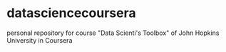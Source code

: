 # datasciencecoursera
personal repository for course "Data Scienti's Toolbox" of John Hopkins University in Coursera
